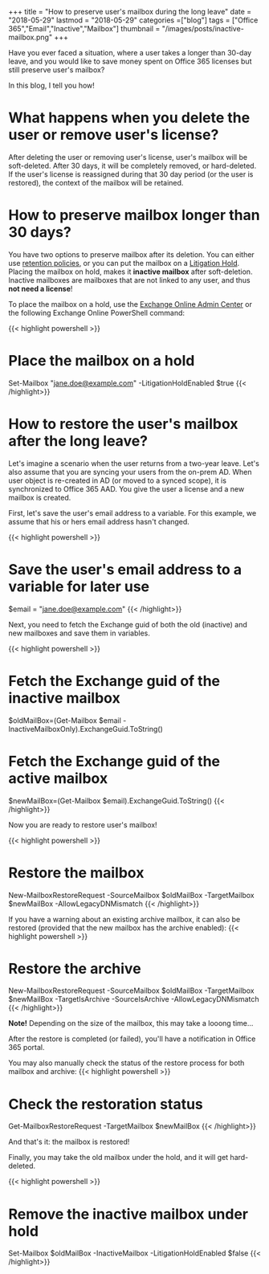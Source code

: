 +++
title = "How to preserve user's mailbox during the long leave"
date = "2018-05-29"
lastmod = "2018-05-29"
categories =["blog"]
tags = ["Office 365","Email","Inactive","Mailbox"]
thumbnail = "/images/posts/inactive-mailbox.png"
+++

Have you ever faced a situation, where a user takes a longer than 30-day leave, and you would like to 
save money spent on Office 365 licenses but still preserve user's mailbox?

In this blog, I tell you how!

<!--more-->

# What happens when you delete the user or remove user's license?

After deleting the user or removing user's license, user's mailbox will be soft-deleted. After 30 days, it will be completely removed, or hard-deleted.
If the user's license is reassigned during that 30 day period (or the user is restored), the context of the mailbox will be retained.

# How to preserve mailbox longer than 30 days?

You have two options to preserve mailbox after its deletion. You can either use <a href="https://support.office.com/fi-fi/article/overview-of-retention-policies-5e377752-700d-4870-9b6d-12bfc12d2423?ui=fi-FI&rs=fi-FI&ad=FI" target="_blank">retention policies</a>, or you can put the mailbox on a <a href="https://technet.microsoft.com/library/dn743673(v=exchg.150).aspx" target="_blank">Litigation Hold</a>.
Placing the mailbox on hold, makes it **inactive mailbox** after soft-deletion. 
Inactive mailboxes are mailboxes that are not linked to any user, and thus **not need a license**!

To place the mailbox on a hold, use the <a href="https://outlook.office365.com/ecp/" target="_blank">Exchange Online Admin Center</a> or the following Exchange Online PowerShell command:

{{< highlight powershell >}}
# Place the mailbox on a hold
Set-Mailbox "jane.doe@example.com" -LitigationHoldEnabled $true
{{< /highlight>}}

# How to restore the user's mailbox after the long leave?

Let's imagine a scenario when the user returns from a two-year leave. Let's also assume that you are syncing your users from the on-prem AD.
When user object is re-created in AD (or moved to a synced scope), it is synchronized to Office 365 AAD. You give the user a license and a new mailbox is created.

First, let's save the user's email address to a variable. For this example, we assume that his or hers email address hasn't changed.

{{< highlight powershell >}}
# Save the user's email address to a variable for later use
$email = "jane.doe@example.com"
{{< /highlight>}}

Next, you need to fetch the Exchange guid of both the old (inactive) and new mailboxes and save them in variables.

{{< highlight powershell >}}
# Fetch the Exchange guid of the inactive mailbox
$oldMailBox=(Get-Mailbox $email -InactiveMailboxOnly).ExchangeGuid.ToString()

# Fetch the Exchange guid of the active mailbox
$newMailBox=(Get-Mailbox $email).ExchangeGuid.ToString()
{{< /highlight>}}

Now you are ready to restore user's mailbox!

{{< highlight powershell >}}
# Restore the mailbox
New-MailboxRestoreRequest -SourceMailbox $oldMailBox -TargetMailbox $newMailBox -AllowLegacyDNMismatch
{{< /highlight>}}


If you have a warning about an existing archive mailbox, it can also be restored (provided that the new mailbox has the archive enabled):
{{< highlight powershell >}}
# Restore the archive
New-MailboxRestoreRequest -SourceMailbox $oldMailBox -TargetMailbox $newMailBox -TargetIsArchive -SourceIsArchive -AllowLegacyDNMismatch
{{< /highlight>}}

**Note!** Depending on the size of the mailbox, this may take a looong time...

After the restore is completed (or failed), you'll have a notification in Office 365 portal. 

You may also manually check the status of the restore process for both mailbox and archive:
{{< highlight powershell >}}
# Check the restoration status
Get-MailboxRestoreRequest -TargetMailbox $newMailBox
{{< /highlight>}}

And that's it: the mailbox is restored! 

Finally, you may take the old mailbox under the hold, and it will get hard-deleted.

{{< highlight powershell >}}
# Remove the inactive mailbox under hold
Set-Mailbox $oldMailBox -InactiveMailbox -LitigationHoldEnabled $false
{{< /highlight>}}
